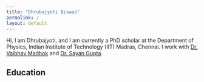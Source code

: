 ```yaml
---
title: "Dhrubajyoti Biswas"
permalink: /
layout: default
---
```


Hi, I am Dhrubajyoti, and I am currently a PhD scholar at the Department of Physics, Indian Institute of Technology (IIT) Madras, Chennai. I work with [Dr. Vaibhav Madhok](https://sites.google.com/view/madhok) and [Dr. Sayan Gupta](https://home.iitm.ac.in/sayan/).

## Education

